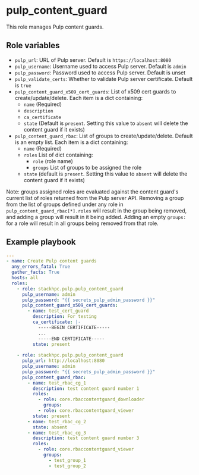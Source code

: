 pulp_content_guard
==================

This role manages Pulp content guards.

Role variables
--------------

* `pulp_url`: URL of Pulp server. Default is `https://localhost:8080`
* `pulp_username`: Username used to access Pulp server. Default is `admin`
* `pulp_password`: Password used to access Pulp server. Default is unset
* `pulp_validate_certs`: Whether to validate Pulp server certificate. Default is `true`
* `pulp_content_guard_x509_cert_guards`: List of x509 cert guards to create/update/delete. Each item is
  a dict containing: 
  * `name` (Required)
  * `description`
  * `ca_certificate`
  * `state` (Default is `present`. Setting this value to `absent` will delete the content guard if it exists)
* `pulp_content_guard_rbac`: List of groups to create/update/delete. Default is an empty list. Each item is a dict containing:
  * `name` (Required)
  * `roles` List of dict containing:
    * `role` (role name)
    * `groups` List of groups to be assigned the role
  * `state` (default is `present`. Setting this value to `absent` will delete the content guard if it exists)

Note: groups assigned roles are evaluated against the content guard's current list of roles returned from the Pulp server API. Removing a group from the list of groups defined under any role in `pulp_content_guard_rbac[*].roles` will result in the group being removed, and adding a group will result in it being added. Adding an empty `groups:` for a role will result in all groups being removed from that role.

Example playbook
----------------

```yaml
---
- name: Create Pulp content guards
  any_errors_fatal: True
  gather_facts: True
  hosts: all
  roles:
    - role: stackhpc.pulp.pulp_content_guard
      pulp_username: admin
      pulp_password: "{{ secrets_pulp_admin_password }}"
      pulp_content_guard_x509_cert_guards:
        - name: test_cert_guard
          description: For testing
          ca_certificate: |-
            -----BEGIN CERTIFICATE-----
            ...
            -----END CERTIFICATE-----
          state: present
          
    - role: stackhpc.pulp.pulp_content_guard
      pulp_url: http://localhost:8080
      pulp_username: admin
      pulp_password: "{{ secrets_pulp_admin_password }}"
      pulp_content_guard_rbac:
        - name: test_rbac_cg_1
          description: test content guard number 1
          roles:
            - role: core.rbaccontentguard_downloader
              groups:
            - role: core.rbaccontentguard_viewer
          state: present
        - name: test_rbac_cg_2
          state: absent
        - name: test_rbac_cg_3
          description: test content guard number 3
          roles:
            - role: core.rbaccontentguard_viewer
              groups:
                - test_group_1
                - test_group_2
```
